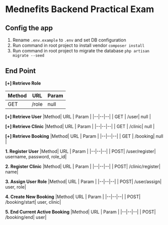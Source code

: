 # Mednefits Backend Practical Exam

## Config the app

 1. Rename `.env.example` to `.env` and set DB configuration
 2. Run command in root project to install vendor `composer install`
 3. Run command in root project to migrate the database `php artisan migrate --seed`

## End Point
**[+] Retrieve Role**

|Method| URL | Param |
|--|--|--|
| GET | /role | null |

**[+] Retrieve User**
|Method| URL | Param |
|--|--|--|
| GET | /user| null |

**[+] Retrieve Clinic**
|Method| URL | Param |
|--|--|--|
| GET | /clinic| null |

**[+] Retrieve Booking**
|Method| URL | Param |
|--|--|--|
| GET | /booking| null |



**1. Register User**
|Method| URL | Param |
|--|--|--|
| POST| /user/register| username, password, role_id|

**2. Register Clinic**
|Method| URL | Param |
|--|--|--|
| POST| /clinic/register| name|

**3. Assign User Role**
|Method| URL | Param |
|--|--|--|
| POST| /user/assign| user, role|

**4. Create New Booking**
|Method| URL | Param |
|--|--|--|
| POST| /booking/start| user, clinic|

**5. End Current Active Booking**
|Method| URL | Param |
|--|--|--|
| POST| /booking/end| user|
